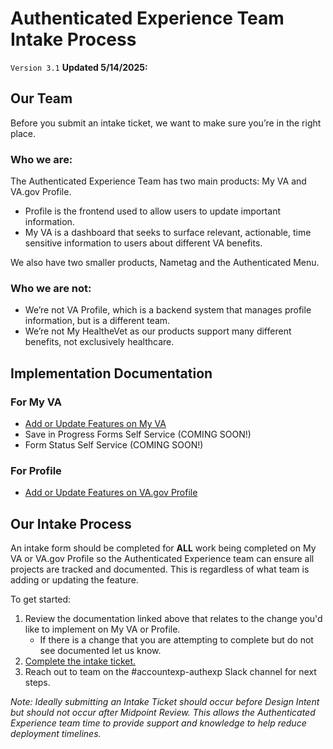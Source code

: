 # Authenticated Experience Team Intake Process

`Version 3.1` **Updated 5/14/2025:**


## Our Team 

Before you submit an intake ticket, we want to make sure you’re in the right place. 

### Who we are:
The Authenticated Experience Team has two main products: My VA and VA.gov Profile.
- Profile is the frontend used to allow users to update important information.
- My VA is a dashboard that seeks to surface relevant, actionable, time sensitive information to users about different VA benefits. 

We also have two smaller products, Nametag and the Authenticated Menu.

### Who we are not: 
- We’re not VA Profile, which is a backend system that manages profile information, but is a different team. 
- We’re not My HealtheVet as our products support many different benefits, not exclusively healthcare. 


## Implementation Documentation

### For My VA
- [Add or Update Features on My VA](https://github.com/department-of-veterans-affairs/va.gov-team/blob/master/products/identity-personalization/team/governance/add-update-features-myva.md)
- Save in Progress Forms Self Service (COMING SOON!)
- Form Status Self Service (COMING SOON!)

### For Profile
- [Add or Update Features on VA.gov Profile](https://github.com/department-of-veterans-affairs/va.gov-team/blob/master/products/identity-personalization/team/governance/add-update-features-profile.md)


## Our Intake Process

An intake form should be completed for **ALL** work being completed on My VA or VA.gov Profile so the Authenticated Experience team can ensure all projects are tracked and documented. This is regardless of what team is adding or updating the feature.

To get started:
1. Review the documentation linked above that relates to the change you'd like to implement on My VA or Profile.
   - If there is a change that you are attempting to complete but do not see documented let us know.
2. [Complete the intake ticket.](https://github.com/department-of-veterans-affairs/va.gov-team/issues/new?template=auth-exp-request.yml)
3. Reach out to team on the #accountexp-authexp Slack channel for next steps.

_Note: Ideally submitting an Intake Ticket should occur before Design Intent but should not occur after Midpoint Review. This allows the Authenticated Experience team time to provide support and knowledge to help reduce deployment timelines._
